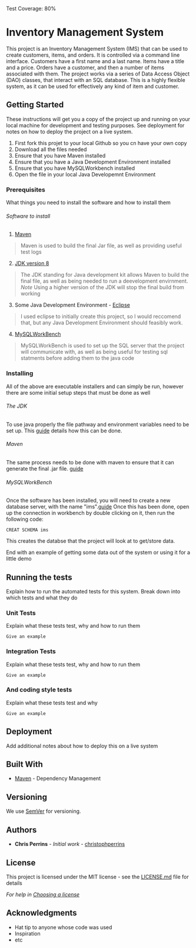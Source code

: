 Test Coverage: 80%
# Inventory Management System

This project is an Inventory Management System (IMS) that can be used to create customers, items, and orders. It is controlled via a command line interface. Customers have a first name and a last name. Items have a title and a price. Orders have a customer, and then a number of items associated with them. 
The project works via a series of Data Access Object (DAO) classes, that interact with an SQL database. This is a highly flexible system, as it can be used for effectively any kind of item and customer. 


## Getting Started

These instructions will get you a copy of the project up and running on your local machine for development and testing purposes. See deployment for notes on how to deploy the project on a live system.
1. First fork this projet to your local Github so you cn have your own copy
2. Download all the files needed
3. Ensure that you have Maven installed
4. Ensure that you have a Java Development Environment installed
5. Ensure that you have MySQLWorkbench installed
6. Open the file in your local Java Developemnt Environment



### Prerequisites

What things you need to install the software and how to install them
###### Software to install
1. [Maven](http://maven.apache.org/download.cgi)

>Maven is used to build the final Jar file, as well as providing useful test logs

2. [JDK version 8](https://www.oracle.com/java/technologies/javase/javase-jdk8-downloads.html)

>The JDK standing for Java development kit allows Maven to build the final file, as well as being needed to run a deevelopment envirnment. *Note* Using a higher version of the JDK will stop the final build from working

3. Some Java Development Environment - [Eclipse](https://www.eclipse.org/downloads/)

>I used eclipse to initially create this project, so I would reccomend that, but any Java Development Environment should feasibly work.


4. [MySQLWorkBench](https://dev.mysql.com/downloads/workbench/5.2.html)


>MySQLWorkBench is used to set up the SQL server that the project will communicate with, as well as being useful for testing sql statments before adding them to the java code


### Installing

All of the above are executable installers and can simply be run, however there are some initial setup steps that must be done as well

###### The JDK
To use java properly the file pathway and environment variables need to be set up. This [guide](https://www.baeldung.com/java-home-on-windows-7-8-10-mac-os-x-linux) details how this can be done.

###### Maven
The same process needs to be done with maven to ensure that it can generate the final .jar file. [guide](https://maven.apache.org/install.html)

###### MySQLWorkBench
Once the software has been installed, you will need to create a new database server, with the name "ims".[guide](https://docs.oracle.com/cd/E17952_01/workbench-en/wb-getting-started-tutorial-create-connection.html)
Once this has been done, open up the connection in workbench by double clicking on it, then run the following code:
```
CREAT SCHEMA ims
```
This creates the databse that the project will look at to get/store data.


End with an example of getting some data out of the system or using it for a little demo

## Running the tests

Explain how to run the automated tests for this system. Break down into which tests and what they do

### Unit Tests 

Explain what these tests test, why and how to run them

```
Give an example
```

### Integration Tests 
Explain what these tests test, why and how to run them

```
Give an example
```

### And coding style tests

Explain what these tests test and why

```
Give an example
```

## Deployment

Add additional notes about how to deploy this on a live system

## Built With

* [Maven](https://maven.apache.org/) - Dependency Management

## Versioning

We use [SemVer](http://semver.org/) for versioning.

## Authors

* **Chris Perrins** - *Initial work* - [christophperrins](https://github.com/christophperrins)

## License

This project is licensed under the MIT license - see the [LICENSE.md](LICENSE.md) file for details 

*For help in [Choosing a license](https://choosealicense.com/)*

## Acknowledgments

* Hat tip to anyone whose code was used
* Inspiration
* etc
